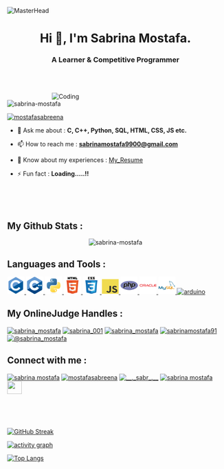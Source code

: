 ![MasterHead](https://i.pinimg.com/originals/e6/06/05/e60605d5e1e5175a6370535dea77b1e9.png)

<h1 align="center">Hi 👋, I'm Sabrina Mostafa.</h1>
<h3 align="center">A Learner & Competitive Programmer</h3><br/><br/><br/>

<img align="right" alt="Coding" width="400" src="https://c.tenor.com/qESSXMw7uw0AAAAC/muslim-smiling.gif">

<p align="left"> <img src="https://komarev.com/ghpvc/?username=sabrina-mostafa&label=Profile%20views&color=0e75b6&style=flat" alt="sabrina-mostafa" /> </p>

<p align="left"> <a href="https://twitter.com/mostafasabreena" target="blank"><img src="https://img.shields.io/twitter/follow/mostafasabreena?logo=twitter&style=for-the-badge" alt="mostafasabreena" /></a> </p>

- 💬 Ask me about : **C, C++, Python, SQL, HTML, CSS, JS etc.**

- 📫 How to reach me : **sabrinamostafa9900@gmail.com**

- 📄 Know about my experiences : [My_Resume](https://docs.google.com/document/d/16-hlk64sagTqV53zeyW6DQq2GnTcF15R2GWg87Rn914/edit?usp=sharing)

- ⚡ Fun fact : **Loading.....!!**

<br/><br/><br/>
<h2>My Github Stats :</h2>
<p align="center"> <img src="https://github-readme-stats.vercel.app/api?username=sabrina-mostafa&show_icons=true&count_private=true&theme=dark" alt="sabrina-mostafa" />

<h2 align="left">Languages and Tools :</h2>
<p align="left">
<a href="https://www.cprogramming.com/" target="_blank" rel="noreferrer"> <img src="https://raw.githubusercontent.com/devicons/devicon/master/icons/c/c-original.svg" alt="c" width="40" height="40"/> </a>
<a href="https://www.w3schools.com/cpp/" target="_blank" rel="noreferrer"> <img src="https://raw.githubusercontent.com/devicons/devicon/master/icons/cplusplus/cplusplus-original.svg" alt="cplusplus" width="40" height="40"/> </a>
<a href="https://www.python.org" target="_blank" rel="noreferrer"> <img src="https://raw.githubusercontent.com/devicons/devicon/master/icons/python/python-original.svg" alt="python" width="40" height="40"/> </a>
<a href="https://www.w3.org/html/" target="_blank" rel="noreferrer"> <img src="https://raw.githubusercontent.com/devicons/devicon/master/icons/html5/html5-original-wordmark.svg" alt="html5" width="40" height="40"/> </a>
<a href="https://www.w3schools.com/css/" target="_blank" rel="noreferrer"> <img src="https://raw.githubusercontent.com/devicons/devicon/master/icons/css3/css3-original-wordmark.svg" alt="css3" width="40" height="40"/> </a>
<a href="https://developer.mozilla.org/en-US/docs/Web/JavaScript" target="_blank" rel="noreferrer"> <img src="https://raw.githubusercontent.com/devicons/devicon/master/icons/javascript/javascript-original.svg" alt="javascript" width="40" height="35"/> </a>
<a href="https://www.php.net" target="_blank" rel="noreferrer"> <img src="https://raw.githubusercontent.com/devicons/devicon/master/icons/php/php-original.svg" alt="php" width="40" height="40"/> </a>
<a href="https://www.oracle.com/" target="_blank" rel="noreferrer"> <img src="https://raw.githubusercontent.com/devicons/devicon/master/icons/oracle/oracle-original.svg" alt="oracle" width="40" height="40"/> </a>
<a href="https://www.mysql.com/" target="_blank" rel="noreferrer"> <img src="https://raw.githubusercontent.com/devicons/devicon/master/icons/mysql/mysql-original-wordmark.svg" alt="mysql" width="40" height="40"/> </a>
<a href="https://www.arduino.cc/" target="_blank" rel="noreferrer"> <img src="https://cdn.worldvectorlogo.com/logos/arduino-1.svg" alt="arduino" width="40" height="38"/> </a>
</p>
<h2 align="left">My OnlineJudge Handles :</h2>
<p align="left">
  <a href="https://codeforces.com/profile/sabrina_mostafa" target="blank"><img align="center" src="https://raw.githubusercontent.com/rahuldkjain/github-profile-readme-generator/master/src/images/icons/Social/codeforces.svg" alt="sabrina_mostafa" height="30" width="35" /></a>
<a href="https://www.codechef.com/users/sabrina_001" target="blank"><img align="center" src="https://img.icons8.com/fluency/344/codechef.png" alt="sabrina_001" height="35" width="40" /></a>
  <a href="https://atcoder.jp/users/sabrina_mostafa" target="blank"><img align="center" src="https://img.atcoder.jp/assets/top/img/logo_bk.svg" alt="sabrina_mostafa" height="32" width="38" /></a>
<a href="https://www.hackerrank.com/sabrinamostafa91" target="blank"><img align="center" src="https://raw.githubusercontent.com/rahuldkjain/github-profile-readme-generator/master/src/images/icons/Social/hackerrank.svg" alt="sabrinamostafa91" height="30" width="40" /></a>
<a href="https://www.hackerearth.com/@sabrina_mostafa" target="blank"><img align="center" src="https://upload.wikimedia.org/wikipedia/commons/e/e8/HackerEarth_logo.png" alt="@sabrina_mostafa" height="30" width="34" /></a>
</p>

<h2 align="left">Connect with me :</h2>
<p align="left">
  <a href="https://fb.com/sabrina mostafa" target="blank"><img align="center" src="https://raw.githubusercontent.com/rahuldkjain/github-profile-readme-generator/master/src/images/icons/Social/facebook.svg" alt="sabrina mostafa" height="30" width="40" /></a>
<a href="https://twitter.com/mostafasabreena" target="blank"><img align="center" src="https://raw.githubusercontent.com/rahuldkjain/github-profile-readme-generator/master/src/images/icons/Social/twitter.svg" alt="mostafasabreena" height="34" width="40" /></a>
  <a href="https://instagram.com/__._sabr_.__" target="blank"><img align="center" src="https://raw.githubusercontent.com/rahuldkjain/github-profile-readme-generator/master/src/images/icons/Social/instagram.svg" alt="__._sabr_.__" height="30" width="40" /></a>
<a href="https://linkedin.com/in/sabrina mostafa" target="blank"><img align="center" src="https://raw.githubusercontent.com/rahuldkjain/github-profile-readme-generator/master/src/images/icons/Social/linked-in-alt.svg" alt="sabrina mostafa" height="29" width="40" /></a>
<a href="https://www.stopstalk.com/user/profile/sabrina_mostafa" target="blank"><img align="center" src="https://pbs.twimg.com/profile_images/678521591186108416/uL2rIDRz_400x400.png" height="30" width="34" /></a>
</p>
<br/><br/><br/>
  
  [![GitHub Streak](https://github-readme-streak-stats.herokuapp.com/?user=sabrina-mostafa&currStreakNum=2FD3EB&fire=pink&sideLabels=F00&theme=nightowl)](https://git.io/streak-stats)
 
  [![activity graph](https://activity-graph.herokuapp.com/graph?username=sabrina-mostafa&theme=react-dark)](https://github.com/sabrina-mostafa/github-readme-activity-graph)
  
[![Top Langs](https://github-readme-stats.vercel.app/api/top-langs/?username=sabrina-mostafa&theme=dark&layout=compact&align=right&width=40%)](https://github.com/sabrina-mostafa/github-readme-stats)
